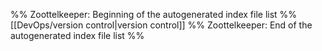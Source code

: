 %% Zoottelkeeper: Beginning of the autogenerated index file list  %%
 [[DevOps/version control|version control]]
%% Zoottelkeeper: End of the autogenerated index file list  %%
